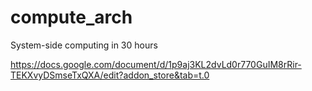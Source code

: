 # compute_arch
System-side computing in 30 hours

https://docs.google.com/document/d/1p9aj3KL2dvLd0r770GuIM8rRir-TEKXvyDSmseTxQXA/edit?addon_store&tab=t.0
